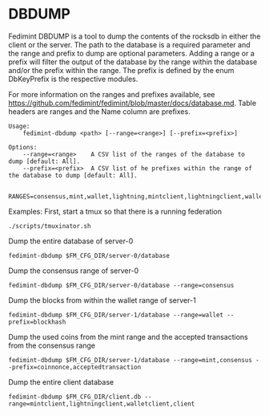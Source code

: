 # DBDUMP

Fedimint DBDUMP is a tool to dump the contents of the rocksdb in either the client or the server. The path to the database is a required parameter and the range and prefix to dump are optional parameters. Adding a range or a prefix will filter the output of the database by the range within the database and/or the prefix within the range. The prefix is defined by the enum DbKeyPrefix is the respective modules.

For more information on the ranges and prefixes available, see https://github.com/fedimint/fedimint/blob/master/docs/database.md. Table headers are ranges and the Name column are prefixes.

```shell
Usage:
    fedimint-dbdump <path> [--range=<range>] [--prefix=<prefix>]
    
Options:
    --range=<range>    A CSV list of the ranges of the database to dump [default: All].
    --prefix=<prefix>  A CSV list of he prefixes within the range of the database to dump [default: All].

    RANGES=consensus,mint,wallet,lightning,mintclient,lightningclient,walletclient,client
```

Examples:
First, start a tmux so that there is a running federation
```shell
./scripts/tmuxinator.sh
```

Dump the entire database of server-0
```shell
fedimint-dbdump $FM_CFG_DIR/server-0/database
```

Dump the consensus range of server-0
```shell
fedimint-dbdump $FM_CFG_DIR/server-0/database --range=consensus
```

Dump the blocks from within the wallet range of server-1
```shell
fedimint-dbdump $FM_CFG_DIR/server-1/database --range=wallet --prefix=blockhash
```

Dump the used coins from the mint range and the accepted transactions from the consensus range
```shell
fedimint-dbdump $FM_CFG_DIR/server-1/database --range=mint,consensus --prefix=coinnonce,acceptedtransaction
```

Dump the entire client database
```shell
fedimint-dbdump $FM_CFG_DIR/client.db --range=mintclient,lightningclient,walletclient,client
```
